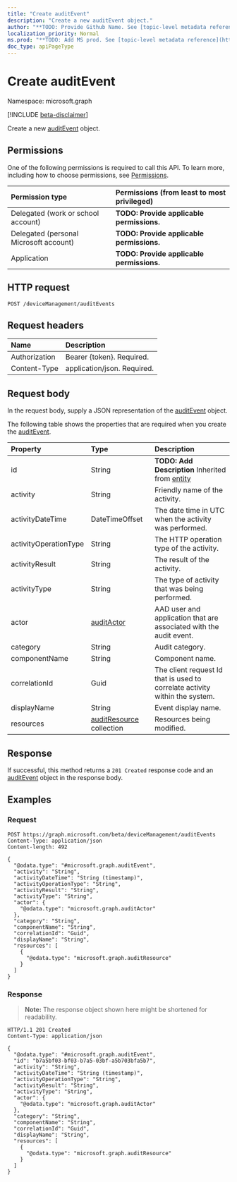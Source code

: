 ```yaml
---
title: "Create auditEvent"
description: "Create a new auditEvent object."
author: "**TODO: Provide Github Name. See [topic-level metadata reference](https://msgo.azurewebsites.net/add/document/guidelines/metadata.html#topic-level-metadata)**"
localization_priority: Normal
ms.prod: "**TODO: Add MS prod. See [topic-level metadata reference](https://msgo.azurewebsites.net/add/document/guidelines/metadata.html#topic-level-metadata)**"
doc_type: apiPageType
---
```


# Create auditEvent
Namespace: microsoft.graph

[!INCLUDE [beta-disclaimer](../../includes/beta-disclaimer.md)]

Create a new [auditEvent](../resources/auditevent.md) object.

## Permissions
One of the following permissions is required to call this API. To learn more, including how to choose permissions, see [Permissions](/graph/permissions-reference).

|Permission type|Permissions (from least to most privileged)|
|:---|:---|
|Delegated (work or school account)|**TODO: Provide applicable permissions.**|
|Delegated (personal Microsoft account)|**TODO: Provide applicable permissions.**|
|Application|**TODO: Provide applicable permissions.**|

## HTTP request

<!-- {
  "blockType": "ignored"
}
-->
``` http
POST /deviceManagement/auditEvents
```

## Request headers
|Name|Description|
|:---|:---|
|Authorization|Bearer {token}. Required.|
|Content-Type|application/json. Required.|

## Request body
In the request body, supply a JSON representation of the [auditEvent](../resources/auditevent.md) object.

The following table shows the properties that are required when you create the [auditEvent](../resources/auditevent.md).

|Property|Type|Description|
|:---|:---|:---|
|id|String|**TODO: Add Description** Inherited from [entity](../resources/entity.md)|
|activity|String|Friendly name of the activity.|
|activityDateTime|DateTimeOffset|The date time in UTC when the activity was performed.|
|activityOperationType|String|The HTTP operation type of the activity.|
|activityResult|String|The result of the activity.|
|activityType|String|The type of activity that was being performed.|
|actor|[auditActor](../resources/auditactor.md)|AAD user and application that are associated with the audit event.|
|category|String|Audit category.|
|componentName|String|Component name.|
|correlationId|Guid|The client request Id that is used to correlate activity within the system.|
|displayName|String|Event display name.|
|resources|[auditResource](../resources/auditresource.md) collection|Resources being modified.|



## Response

If successful, this method returns a `201 Created` response code and an [auditEvent](../resources/auditevent.md) object in the response body.

## Examples

### Request
<!-- {
  "blockType": "request",
  "name": "create_auditevent_from_"
}
-->
``` http
POST https://graph.microsoft.com/beta/deviceManagement/auditEvents
Content-Type: application/json
Content-length: 492

{
  "@odata.type": "#microsoft.graph.auditEvent",
  "activity": "String",
  "activityDateTime": "String (timestamp)",
  "activityOperationType": "String",
  "activityResult": "String",
  "activityType": "String",
  "actor": {
    "@odata.type": "microsoft.graph.auditActor"
  },
  "category": "String",
  "componentName": "String",
  "correlationId": "Guid",
  "displayName": "String",
  "resources": [
    {
      "@odata.type": "microsoft.graph.auditResource"
    }
  ]
}
```


### Response
>**Note:** The response object shown here might be shortened for readability.
<!-- {
  "blockType": "response",
  "truncated": true,
  "@odata.type": "microsoft.graph.auditEvent"
}
-->
``` http
HTTP/1.1 201 Created
Content-Type: application/json

{
  "@odata.type": "#microsoft.graph.auditEvent",
  "id": "b7a5bf03-bf03-b7a5-03bf-a5b703bfa5b7",
  "activity": "String",
  "activityDateTime": "String (timestamp)",
  "activityOperationType": "String",
  "activityResult": "String",
  "activityType": "String",
  "actor": {
    "@odata.type": "microsoft.graph.auditActor"
  },
  "category": "String",
  "componentName": "String",
  "correlationId": "Guid",
  "displayName": "String",
  "resources": [
    {
      "@odata.type": "microsoft.graph.auditResource"
    }
  ]
}
```

